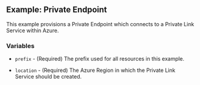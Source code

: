 ## Example: Private Endpoint

This example provisions a Private Endpoint which connects to a Private Link Service within Azure.

### Variables

* `prefix` - (Required) The prefix used for all resources in this example.

* `location` - (Required) The Azure Region in which the Private Link Service should be created.
